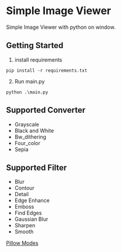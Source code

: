 # Simple Image Viewer

Simple Image Viewer with python on window.

## Getting Started

1. install requirements

```
pip install -r requirements.txt
```

2. Run main.py

```
python .\main.py
```

## Supported Converter

- Grayscale
- Black and White
- Bw_dithering
- Four_color
- Sepia

## Supported Filter

- Blur
- Contour
- Detail
- Edge Enhance
- Emboss
- Find Edges
- Gaussian Blur
- Sharpen
- Smooth

[Pillow Modes](https://pillow.readthedocs.io/en/stable/handbook/concepts.html#concept-modes)
